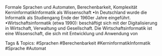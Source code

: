 Formale Sprachen und Automaten, Berechenbarkeit, Komplexität
KerninformatikInformatik als Wissenschaft
•In Deutschland wurde die Informatik als Studiengang Ende der 1960er Jahre eingeführt. 
•Wirtschaftsinformatik (etwa 1990):  beschäftigt sich mit der Digitalisierung in Wirtschaft, Verwaltung und 
Gesellschaft. Die Wirtschaftsinformatik ist eine Wissenschaft, die sich mit Entwicklung und Anwendung von 

   Tags & Topics:
   #Sprachen
   #Berechenbarkeit
   #KerninformatikInformatik
   #Sprache
   #Automat